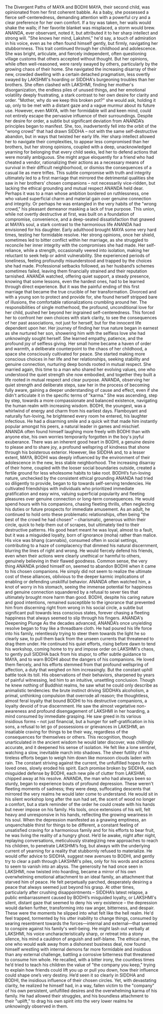 The Divergent Paths of MAYA and BODHI
MAYA, their second child, was opinionated from her first coherent babble. As a baby, she possessed a fierce self-centeredness, demanding attention with a powerful cry and a clear preference for her own comfort. If a toy was taken, her wails would shake the walls; if her favorite blanket was misplaced, a storm would brew. ANANDA, ever observant, noted it, but attributed it to her sharp intellect and strong will. "She knows her mind, Lakshmi," he'd say, a touch of admiration in his voice, even as he often found himself gently, but firmly, navigating her stubbornness. This trait continued through her childhood and adolescence. She was bright, articulate, and fiercely independent, often questioning village customs that others accepted without thought. But her opinions, while often well-reasoned, were rarely swayed by others, particularly by the growing chaos of their home. She navigated the increasing disarray of their new, crowded dwelling with a certain detached pragmatism, less overtly swayed by LAKSHMI's hoarding or SIDDHA's burgeoning troubles than her brothers. She often clashed with LAKSHMI, finding her mother's disorganization, the endless piles of unused things, and her emotional volatility deeply frustrating, a stark contrast to her own desire for clarity and order. "Mother, why do we keep this broken pot?" she would ask, holding it up, only to be met with a distant gaze and a vague murmur about its future use.
However, even MAYA, with her formidable will and keen mind, could not entirely escape the pervasive influence of their surroundings. Despite her desire for order, a subtle but significant deviation from ANANDA’s principles began to manifest. She, too, inadvertently fell into the orbit of the "wrong crowd" that had drawn SIDDHA – not with the same self-destructive abandon, but in ways that twisted her early life. Her sharp intellect allowed her to navigate their complexities, to appear less compromised than her brothers, but her strong opinions, coupled with a deep, unacknowledged yearning for belonging that every child seeks, led her to defend actions that were morally ambiguous. She might argue eloquently for a friend who had cheated a vendor, rationalizing their actions as a necessary means of survival in their difficult neighborhood, or dismiss the consequences of a casual lie as mere trifles. This subtle compromise with truth and integrity ultimately led to a first marriage that mirrored the detrimental qualities she saw in her brothers’ chosen companions – not necessarily vice-ridden, but lacking the ethical grounding and mutual respect ANANDA held dear. Perhaps it was to a man whose ambition bordered on ruthlessness, one who valued superficial charm and material gain over genuine connection and integrity. Or perhaps he was entangled in the very habits of the "wrong crowd," his pleasant demeanor masking a lack of true purpose. This union, while not overtly destructive at first, was built on a foundation of compromise, convenience, and a deep-seated dissatisfaction that gnawed at MAYA’s soul, a stark contrast to the harmonious life ANANDA had envisioned for his daughter.
Early adulthood brought MAYA some very hard times, testing her formidable resolve. Her strong opinions, once her shield, sometimes led to bitter conflict within her marriage, as she struggled to reconcile her inner integrity with the compromises she had made. Her self-reliance, while a strength, occasionally veered into isolation, making her reluctant to seek help or admit vulnerability. She experienced periods of loneliness, feeling profoundly misunderstood and trapped by the choices she had made. Professional setbacks followed, as her husband’s schemes sometimes failed, leaving them financially strained and their reputation tarnished. ANANDA watched, offering quiet support, a steady presence, knowing that some lessons, even the hardest ones, had to be learned through direct experience. But it was the painful ending of this first marriage that became the true crucible of her transformation. Divorced and with a young son to protect and provide for, she found herself stripped bare of illusions, the comfortable rationalizations crumbling around her. The responsibilities of single motherhood, the profound, unconditional love for her child, pushed her beyond her ingrained self-centeredness. This forced her to confront her own choices with stark clarity, to see the consequences of her past associations, not just for herself, but for the innocent life dependent upon her.
Her journey of finding her true nature began in earnest as she nurtured her son, showering him with the selfless love she had unknowingly sought herself. She learned empathy, patience, and the profound joy of selfless giving. Her small home became a haven of order and warmth, a deliberate counterpoint to the chaos of her childhood, a space she consciously cultivated for peace. She started making more conscious choices in her life and her relationships, seeking stability and genuine connection, nurturing deep bonds rooted in mutual respect. She married again, this time to a man who shared her evolving values, one who understood the quiet strength she now embodied, and together they built a life rooted in mutual respect and clear purpose. ANANDA, observing her quiet strength and deliberate steps, saw her in the process of becoming fully aware, gaining a deeper understanding of cause and effect, even if she didn't articulate it in the specific terms of "karma." She was ascending, step by step, towards a more compassionate and balanced existence, navigating the human realm with increasing wisdom.
BODHI, the youngest, was a whirlwind of energy and charm from his earliest days. Flamboyant and naturally fun-loving, he brightened every room he entered, his laughter infectious. He had a disarming smile and a quick wit that made him instantly popular amongst his peers, a natural leader in games and mischief. ANANDA often found himself laughing more freely with BODHI than with anyone else, his own worries temporarily forgotten in the boy's joyful exuberance. There was an inherent good heart in BODHI, a genuine desire to please and to share joy, a profound wellspring of kindness that shone through his boisterous exterior. However, like SIDDHA and, to a lesser extent, MAYA, BODHI was deeply influenced by the environment of their adolescence in the new, less stable neighborhood. The increasing disarray of their home, coupled with the looser social boundaries outside, created a fertile ground for less wholesome habits to take root.
BODHI’s fun-loving nature, unchecked by the consistent ethical grounding ANANDA had tried so diligently to provide, began to tip towards self-serving tendencies. He cultivated friendships with individuals who prioritized immediate gratification and easy wins, valuing superficial popularity and fleeting pleasures over genuine connection or long-term consequences. He would spend hours with his companions, chasing fleeting thrills, often neglecting his duties or future prospects for immediate amusement. As an adult, he continued to hold onto these problematic relationships, often being "the best of the crowd he had chosen" – charismatic, generous within their circle, quick to help them out of scrapes, but ultimately tied to their destructive patterns. His good heart meant he was loyal, almost to a fault, but it was a misguided loyalty, born of ignorance (moha) rather than malice. His vice was bhang (cannabis), consumed often in social settings, contributing to a haze of complacency that dimmed his natural discernment, blurring the lines of right and wrong. He would fiercely defend his friends, even when their actions were clearly unethical or harmful to others, genuinely believing in their flawed goodness. Common sense, the very thing ANANDA prided himself on, seemed to abandon BODHI when it came to his chosen companions. He simply did not seem to realize the ultimate cost of these alliances, oblivious to the deeper karmic implications of enabling or defending unskillful behavior. ANANDA often watched him, a knot of worry in his stomach, seeing the immense potential for happiness and genuine connection squandered by a refusal to sever ties that ultimately brought more harm than good. BODHI, despite his caring nature and good intentions, remained susceptible to the ignorance that prevented him from discerning right from wrong in his social circle, a subtle but significant pull towards less conscious states, forever chasing a fleeting happiness that always seemed to slip through his fingers.
ANANDA's Deepening Plunge
As the decades advanced, ANANDA’s once unyielding resolve began to fray like a threadbare cloth. He had poured his life force into his family, relentlessly trying to steer them towards the light he so clearly saw, to pull them back from the unseen currents that threatened to drag them under. He continued his quiet efforts, rising before dawn to tend his workshop, coming home to try and impose order on LAKSHMI's chaos, to gently pull SIDDHA back from his stupor, to offer subtle guidance to MAYA, and to warn BODHI about the dangers of his companions. He loved them fiercely, and his efforts stemmed from that profound wellspring of affection, a duty that weighed on him increasingly.
But the constant uphill battle took its toll. His observations of their behaviors, sharpened by years of painful witnessing, led him to an intuitive, unsettling conclusion. Though he knew nothing of Buddhist realms, he saw what he could only describe as animalistic tendencies: the brute instinct driving SIDDHA’s alcoholism, a primal, unthinking compulsion that overrode all reason; the thoughtless, almost feral loyalty that bound BODHI to his destructive companions, a loyalty devoid of true discernment. He saw the almost vegetative non-awareness and profound disengagement of LAKSHMI in her hoarding, a mind consumed by immediate grasping. He saw greed in its various insidious forms – not just financial, but a hunger for self-gratification in his sons, a refusal to let go of possessions or grievances in LAKSHMI, an insatiable craving for things to be their way, regardless of the consequences for themselves or others. This recognition, though unarticulated in the ancient wisdom he would later discover, was chillingly accurate, and it deepened his sense of isolation. He felt like a lone sentinel, watching a slow, inevitable march into shadows.
The sheer futility of his tireless efforts began to weigh him down like monsoon clouds laden with rain. The constant striving against the current, the unfulfilled hopes for his loved ones, slowly eroded his spirit. Each promise broken by SIDDHA, each misguided defense by BODHI, each new pile of clutter from LAKSHMI, chipped away at his resolve. ANANDA, the man who had always been so sturdy, began to experience bouts of profound depression. These weren't fleeting moments of sadness; they were deep, suffocating descents that mirrored the very realms he would later come to understand. He would sit in his silent workshop long after the sun had set, the scent of wood no longer a comfort, but a stark reminder of the order he could create with his hands but never impose on his family. His tools, once extensions of his will, felt heavy and unresponsive in his hands, reflecting the growing weariness in his soul.
When the depression manifested as a gnawing emptiness, an unquenchable thirst for things to be different, a constant feeling of unsatisfied craving for a harmonious family and for his efforts to bear fruit, he was living the reality of a hungry ghost. He’d lie awake, night after night, replaying conversations, meticulously strategizing new approaches to reach his children, to penetrate LAKSHMI’s fog, but always with the underlying current of yearning for a reality that stubbornly refused to materialize. He would offer advice to SIDDHA, suggest new avenues to BODHI, and gently try to clear a path through LAKSHMI's piles, only for his words and actions to seem to vanish into an abyss. The generosity he had once seen in LAKSHMI, now twisted into hoarding, became a mirror of his own overwhelming emotional attachment to an ideal family, an attachment that starved him of peace. He felt perpetually parched, desperately desiring a peace that always seemed just beyond his grasp.
At other times, particularly after crushing disappointments – SIDDHA’s latest relapse, a public embarrassment caused by BODHI’s misguided loyalty, or LAKSHMI's silent, distant gaze that seemed to deny his very existence – the depression would darken further, transforming into raw anger, bitterness, and despair. These were the moments he slipped into what felt like the hell realm. He'd feel trapped, tormented by his utter inability to change things, consumed by searing resentment towards the forces—internal and external—that seemed to conspire against his family's well-being. He might lash out verbally at LAKSHMI, his voice uncharacteristically sharp, or retreat into a stony silence, his mind a cauldron of anguish and self-blame. The ethical man, the one who would walk away from a dishonest business deal, now found himself wrestling with internal demons far more formidable and insidious than any external challenge, battling a corrosive bitterness that threatened to consume him whole.
He recalled, with a bitter irony, the countless times he’d tried to teach his children the value of "the company you keep," trying to explain how friends could lift you up or pull you down, how their influence could shape one’s very destiny. He’d seen it so clearly in SIDDHA and BODHI, the insidious influence of their chosen circles. Yet, with devastating clarity, he realized he himself had, in a way, fallen victim to the "company" of his own persistent, unfulfilled desires and the overwhelming karma of his family. He had allowed their struggles, and his boundless attachment to their "uplift," to drag his own spirit into the very lower realms he unknowingly observed in them.
 